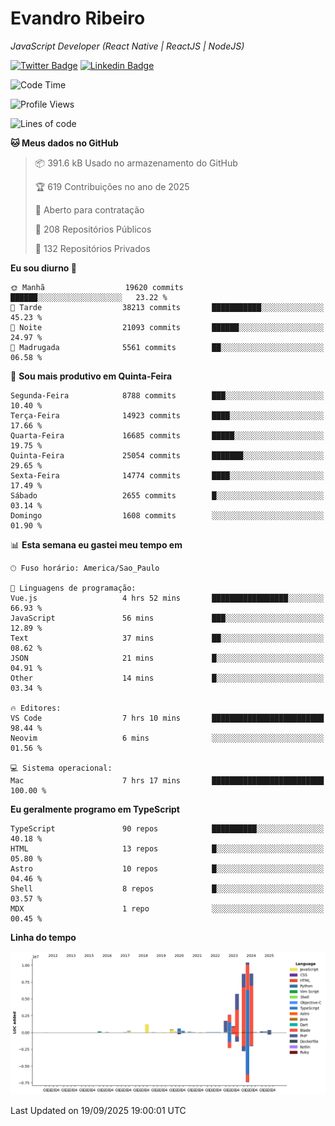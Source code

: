 # Evandro **Ribeiro**

*JavaScript Developer (React Native | ReactJS | NodeJS)*

[![Twitter Badge](https://img.shields.io/badge/-@ribeiroevandro-201B2D?style=flat-square&labelColor=201B2D&logo=twitter&logoColor=white&link=https://twitter.com/ribeiroevandro)](https://twitter.com/ribeiroevandro) 
[![Linkedin Badge](https://img.shields.io/badge/-Evandro%20Ribeiro-201B2D?style=flat-square&logo=Linkedin&logoColor=white&link=https://www.linkedin.com/in/ribeiroevandro)](https://www.linkedin.com/in/ribeiroevandro) 


<!--START_SECTION:waka-->
![Code Time](http://img.shields.io/badge/Code%20Time-4%2C648%20hrs%2026%20mins-blue)

![Profile Views](http://img.shields.io/badge/Visualizac%C3%B5es%20do%20perfil-0-blue)

![Lines of code](https://img.shields.io/badge/Desde%20o%20Hello%20World%20eu%20escrevi-42.8%20million%20linhas%20de%20c%C3%B3digo-blue)

**🐱 Meus dados no GitHub** 

> 📦 391.6 kB Usado no armazenamento do GitHub 
 > 
> 🏆 619 Contribuições no ano de 2025
 > 
> 💼 Aberto para contratação
 > 
> 📜 208 Repositórios Públicos 
 > 
> 🔑 132 Repositórios Privados 
 > 
**Eu sou diurno 🐤** 

```text
🌞 Manhã                  19620 commits       ██████░░░░░░░░░░░░░░░░░░░   23.22 % 
🌆 Tarde                  38213 commits       ███████████░░░░░░░░░░░░░░   45.23 % 
🌃 Noite                  21093 commits       ██████░░░░░░░░░░░░░░░░░░░   24.97 % 
🌙 Madrugada              5561 commits        ██░░░░░░░░░░░░░░░░░░░░░░░   06.58 % 
```
📅 **Sou mais produtivo em Quinta-Feira** 

```text
Segunda-Feira            8788 commits        ███░░░░░░░░░░░░░░░░░░░░░░   10.40 % 
Terça-Feira              14923 commits       ████░░░░░░░░░░░░░░░░░░░░░   17.66 % 
Quarta-Feira             16685 commits       █████░░░░░░░░░░░░░░░░░░░░   19.75 % 
Quinta-Feira             25054 commits       ███████░░░░░░░░░░░░░░░░░░   29.65 % 
Sexta-Feira              14774 commits       ████░░░░░░░░░░░░░░░░░░░░░   17.49 % 
Sábado                   2655 commits        █░░░░░░░░░░░░░░░░░░░░░░░░   03.14 % 
Domingo                  1608 commits        ░░░░░░░░░░░░░░░░░░░░░░░░░   01.90 % 
```


📊 **Esta semana eu gastei meu tempo em** 

```text
🕑︎ Fuso horário: America/Sao_Paulo

💬 Linguagens de programação: 
Vue.js                   4 hrs 52 mins       █████████████████░░░░░░░░   66.93 % 
JavaScript               56 mins             ███░░░░░░░░░░░░░░░░░░░░░░   12.89 % 
Text                     37 mins             ██░░░░░░░░░░░░░░░░░░░░░░░   08.62 % 
JSON                     21 mins             █░░░░░░░░░░░░░░░░░░░░░░░░   04.91 % 
Other                    14 mins             █░░░░░░░░░░░░░░░░░░░░░░░░   03.34 % 

🔥 Editores: 
VS Code                  7 hrs 10 mins       █████████████████████████   98.44 % 
Neovim                   6 mins              ░░░░░░░░░░░░░░░░░░░░░░░░░   01.56 % 

💻 Sistema operacional: 
Mac                      7 hrs 17 mins       █████████████████████████   100.00 % 
```

**Eu geralmente programo em TypeScript** 

```text
TypeScript               90 repos            ██████████░░░░░░░░░░░░░░░   40.18 % 
HTML                     13 repos            █░░░░░░░░░░░░░░░░░░░░░░░░   05.80 % 
Astro                    10 repos            █░░░░░░░░░░░░░░░░░░░░░░░░   04.46 % 
Shell                    8 repos             █░░░░░░░░░░░░░░░░░░░░░░░░   03.57 % 
MDX                      1 repo              ░░░░░░░░░░░░░░░░░░░░░░░░░   00.45 % 
```



**Linha do tempo**

![Lines of Code chart](https://raw.githubusercontent.com/ribeiroevandro/ribeiroevandro/main/assets/bar_graph.png)


 Last Updated on 19/09/2025 19:00:01 UTC
<!--END_SECTION:waka-->
